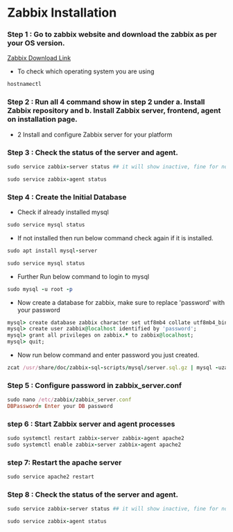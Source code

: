 <h1>Zabbix Installation</h1>


### Step 1 : Go to zabbix website and download the zabbix as per your OS version.
[Zabbix Download Link](https://www.zabbix.com/download?zabbix=6.0&os_distribution=ubuntu&os_version=20.04_focal&db=mysql&ws=apache)
* To check which operating system you are using
```ruby
hostnamectl
```

### Step 2 : Run all 4 command show in step 2 under a. Install Zabbix repository and b. Install Zabbix server, frontend, agent on installation page.
* 2 Install and configure Zabbix server for your platform 


### Step 3 : Check the status of the server and agent.
```ruby
sudo service zabbix-server status ## it will show inactive, fine for now
```
```ruby
sudo service zabbix-agent status
```
### Step 4 : Create the Initial Database
* Check if already installed mysql
```ruby
sudo service mysql status
```
* If not installed then run below command check again if it is installed.
```ruby
sudo apt install mysql-server
```
```ruby
sudo service mysql status
```
* Further Run below command to login to mysql
```ruby
sudo mysql -u root -p
```
* Now create a database for zabbix, make sure to replace 'password' with your password
```ruby
mysql> create database zabbix character set utf8mb4 collate utf8mb4_bin;
mysql> create user zabbix@localhost identified by 'password';
mysql> grant all privileges on zabbix.* to zabbix@localhost;
mysql> quit;
```
* Now run below command and enter password you just created.
```ruby
zcat /usr/share/doc/zabbix-sql-scripts/mysql/server.sql.gz | mysql -uzabbix -p zabbix
```
### Step 5 : Configure password in zabbix_server.conf
```ruby
sudo nano /etc/zabbix/zabbix_server.conf
DBPassword= Enter your DB password
```
### step 6 : Start Zabbix server and agent processes
```ruby
sudo systemctl restart zabbix-server zabbix-agent apache2
sudo systemctl enable zabbix-server zabbix-agent apache2
```
### step 7: Restart the apache server
```ruby
sudo service apache2 restart
```
### Step 8 : Check the status of the server and agent.
```ruby
sudo service zabbix-server status ## it will show inactive, fine for now
```
```ruby
sudo service zabbix-agent status
```
